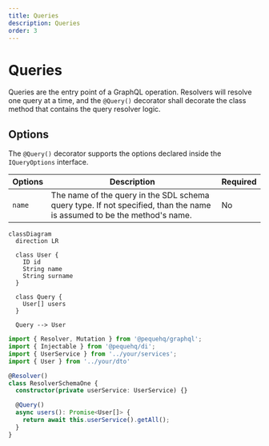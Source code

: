 ```yaml
---
title: Queries
description: Queries
order: 3
---
```


# Queries

Queries are the entry point of a GraphQL operation. Resolvers will resolve one query at a time, and the `@Query()`
decorator shall decorate the class method that contains the query resolver logic.

## Options

The `@Query()` decorator supports the options declared inside the `IQueryOptions` interface.

| Options  | Description                                                                                                             | Required |
|----------|-------------------------------------------------------------------------------------------------------------------------|----------|
| `name`   | The name of the query in the SDL schema query type. If not specified, than the name is assumed to be the method's name. | No       |

```mermaid
classDiagram
  direction LR
  
  class User {
    ID id
    String name
    String surname
  }
  
  class Query {
    User[] users
  }
  
  Query --> User
```

```typescript
import { Resolver, Mutation } from '@pequehq/graphql';
import { Injectable } from '@pequehq/di';
import { UserService } from '../your/services';
import { User } from '../your/dto'

@Resolver()
class ResolverSchemaOne {
  constructor(private userService: UserService) {}

  @Query()
  async users(): Promise<User[]> {
    return await this.userService().getAll();
  }
}
```
